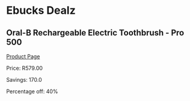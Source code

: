 
# Ebucks Dealz
## Oral-B Rechargeable Electric Toothbrush - Pro 500
[Product Page](https://www.ebucks.com/web/shop/productSelected.do?prodId=1098226817&catId=908594260)

Price: R579.00

Savings: 170.0

Percentage off: 40%
	